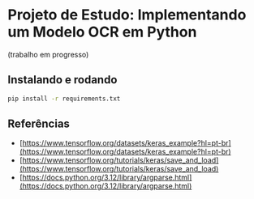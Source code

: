 # Projeto de Estudo: Implementando um Modelo OCR em Python

(trabalho em progresso)


## Instalando e rodando

```bash
pip install -r requirements.txt
```

## Referências

* [https://www.tensorflow.org/datasets/keras_example?hl=pt-br](https://www.tensorflow.org/datasets/keras_example?hl=pt-br)
* [https://www.tensorflow.org/tutorials/keras/save_and_load](https://www.tensorflow.org/tutorials/keras/save_and_load)
* [https://docs.python.org/3.12/library/argparse.html](https://docs.python.org/3.12/library/argparse.html)
